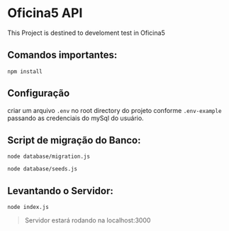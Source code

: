 # Oficina5 API

This Project is destined to develoment test in Oficina5

## Comandos importantes:
`npm install`

## Configuração
criar um arquivo `.env` no root directory do projeto conforme `.env-example`
passando as credenciais do mySql do usuário.

## Script de migração do Banco:
`node database/migration.js`

`node database/seeds.js`

## Levantando o Servidor:
`node index.js`

> Servidor estará rodando na localhost:3000
